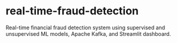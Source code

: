 # real-time-fraud-detection
Real-time financial fraud detection system using supervised and unsupervised ML models, Apache Kafka, and Streamlit dashboard. 
